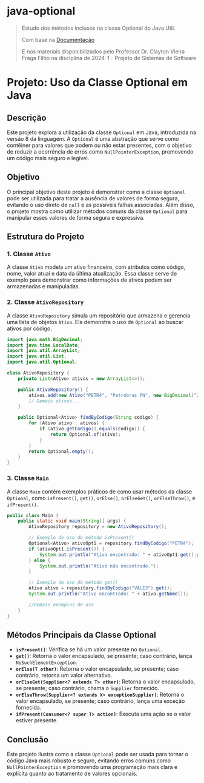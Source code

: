 # java-optional
>Estudo dos métodos inclusos na classe Optional do Java Util.
>
>Com base na [Documentação](https://docs.oracle.com/javase/8/docs/api/java/util/Optional.html)
>
>E nos materiais disponibilizados pelo Professor Dr. Clayton Vieira Fraga Filho na disciplina de 2024-1 - Projeto de Sistemas de Software

# Projeto: Uso da Classe Optional em Java

## Descrição

Este projeto explora a utilização da classe `Optional` em Java, introduzida na versão 8 da linguagem. A `Optional` é uma abstração que serve como contêiner para valores que podem ou não estar presentes, com o objetivo de reduzir a ocorrência de erros como `NullPointerException`, promovendo um código mais seguro e legível.

## Objetivo

O principal objetivo deste projeto é demonstrar como a classe `Optional` pode ser utilizada para tratar a ausência de valores de forma segura, evitando o uso direto de `null` e as possíveis falhas associadas. Além disso, o projeto mostra como utilizar métodos comuns da classe `Optional` para manipular esses valores de forma segura e expressiva.

## Estrutura do Projeto

### 1. Classe `Ativo`
A classe `Ativo` modela um ativo financeiro, com atributos como código, nome, valor atual e data da última atualização. Essa classe serve de exemplo para demonstrar como informações de ativos podem ser armazenadas e manipuladas.

### 2. Classe `AtivoRepository`
A classe `AtivoRepository` simula um repositório que armazena e gerencia uma lista de objetos `Ativo`. Ela demonstra o uso de `Optional` ao buscar ativos por código.

```java
import java.math.BigDecimal;
import java.time.LocalDate;
import java.util.ArrayList;
import java.util.List;
import java.util.Optional;

class AtivoRepository {
    private List<Ativo> ativos = new ArrayList<>();

    public AtivoRepository() {
        ativos.add(new Ativo("PETR4", "Petrobras PN", new BigDecimal("28.50"), LocalDate.now()));
        // Demais ativos...
    }

    public Optional<Ativo> findByCodigo(String codigo) {
        for (Ativo ativo : ativos) {
            if (ativo.getCodigo().equals(codigo)) {
                return Optional.of(ativo);
            }
        }
        return Optional.empty();
    }
}
```

### 3. Classe `Main`
A classe `Main` contém exemplos práticos de como usar métodos da classe `Optional`, como `isPresent()`, `get()`, `orElse()`, `orElseGet()`, `orElseThrow()`, e `ifPresent()`.

```java
public class Main {
    public static void main(String[] args) {
        AtivoRepository repository = new AtivoRepository();

        // Exemplo de uso do método isPresent()
        Optional<Ativo> ativoOpt1 = repository.findByCodigo("PETR4");
        if (ativoOpt1.isPresent()) {
            System.out.println("Ativo encontrado: " + ativoOpt1.get().getNome());
        } else {
            System.out.println("Ativo não encontrado.");
        }

        // Exemplo de uso do método get()
        Ativo ativo = repository.findByCodigo("VALE3").get();
        System.out.println("Ativo encontrado: " + ativo.getNome());

        //Demais exemplos de uso
    }
}
```

## Métodos Principais da Classe Optional

- **`isPresent()`**: Verifica se há um valor presente no `Optional`.
- **`get()`**: Retorna o valor encapsulado, se presente; caso contrário, lança `NoSuchElementException`.
- **`orElse(T other)`**: Retorna o valor encapsulado, se presente; caso contrário, retorna um valor alternativo.
- **`orElseGet(Supplier<? extends T> other)`**: Retorna o valor encapsulado, se presente; caso contrário, chama o `Supplier` fornecido.
- **`orElseThrow(Supplier<? extends X> exceptionSupplier)`**: Retorna o valor encapsulado, se presente; caso contrário, lança uma exceção fornecida.
- **`ifPresent(Consumer<? super T> action)`**: Executa uma ação se o valor estiver presente.

## Conclusão

Este projeto ilustra como a classe `Optional` pode ser usada para tornar o código Java mais robusto e seguro, evitando erros comuns como `NullPointerException` e promovendo uma programação mais clara e explícita quanto ao tratamento de valores opcionais.
